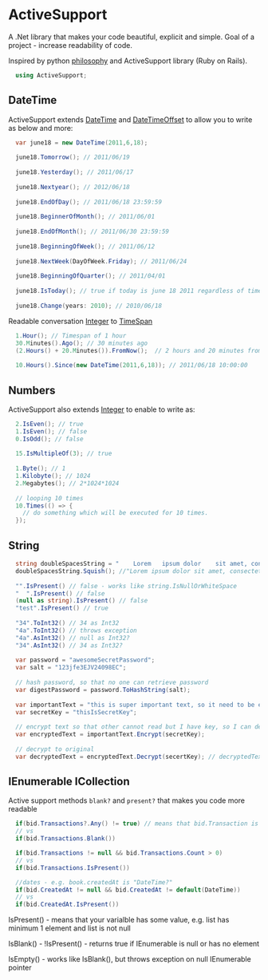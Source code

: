 # ActiveSupport

A .Net library that makes your code beautiful, explicit and simple. Goal of a project - increase readability of code.

Inspired by python [philosophy](https://www.python.org/dev/peps/pep-0020/) and ActiveSupport library (Ruby on Rails).

```c#
  using ActiveSupport;
```

## DateTime

ActiveSupport extends [DateTime](http://msdn.microsoft.com/en-us/library/system.datetime.aspx) and [DateTimeOffset](http://msdn.microsoft.com/en-us/library/system.datetimeoffset.aspx) to allow you to write as below and more:

```c#
  var june18 = new DateTime(2011,6,18);
		
  june18.Tomorrow(); // 2011/06/19
	
  june18.Yesterday(); // 2011/06/17
	
  june18.Nextyear(); // 2012/06/18
	
  june18.EndOfDay(); // 2011/06/18 23:59:59
	
  june18.BeginnerOfMonth(); // 2011/06/01
	
  june18.EndOfMonth(); // 2011/06/30 23:59:59
	
  june18.BeginningOfWeek(); // 2011/06/12
	
  june18.NextWeek(DayOfWeek.Friday); // 2011/06/24
	
  june18.BeginningOfQuarter(); // 2011/04/01
	
  june18.IsToday(); // true if today is june 18 2011 regardless of time
	
  june18.Change(years: 2010); // 2010/06/18
```

Readable conversation [Integer](http://msdn.microsoft.com/en-us/library/system.int32.aspx) to [TimeSpan](http://msdn.microsoft.com/en-us/library/system.timespan.aspx)

```c#
  1.Hour(); // Timespan of 1 hour
  30.Minutes().Ago(); // 30 minutes ago 
  (2.Hours() + 20.Minutes()).FromNow();  // 2 hours and 20 minutes from now
	
  10.Hours().Since(new DateTime(2011,6,18)); // 2011/06/18 10:00:00
```

## Numbers

ActiveSupport also extends [Integer](http://msdn.microsoft.com/en-us/library/system.int32.aspx) to enable to write as:

```c#
  2.IsEven(); // true
  1.IsEven(); // false
  0.IsOdd(); // false
	
  15.IsMultipleOf(3); // true
	
  1.Byte(); // 1
  1.Kilobyte(); // 1024
  2.Megabytes(); // 2*1024*1024
	
  // looping 10 times
  10.Times(() => {
    // do something which will be executed for 10 times.
  });
```

## String

```c#
  string doubleSpacesString = "    Lorem   ipsum dolor    sit amet, consectetur adipiscing elit, ";
  doubleSpacesString.Squish(); //"Lorem ipsum dolor sit amet, consectetur adipiscing elit,"
  
  "".IsPresent() // false - works like string.IsNullOrWhiteSpace
  "  ".IsPresent() // false
  (null as string).IsPresent() // false
  "test".IsPresent() // true
  
  "34".ToInt32() // 34 as Int32
  "4a".ToInt32() // throws exception
  "4a".AsInt32() // null as Int32?
  "34".AsInt32() // 34 as Int32?
    
  var password = "awesomeSecretPassword";
  var salt = "123jfe3EJV24098EC";
  
  // hash password, so that no one can retrieve password
  var digestPassword = password.ToHashString(salt);
  
  var importantText = "this is super important text, so it need to be encrypt.";
  var secretKey = "thisIsSecretKey";
  
  // encrypt text so that other cannot read but I have key, so I can decrypt back to original one
  var encryptedText = importantText.Encrypt(secretKey);
  
  // decrypt to original
  var decryptedText = encryptedText.Decrypt(secertKey); // decryptedText == importantText
```

## IEnumerable ICollection

Active support methods ```blank?``` and ```present?```  that makes you code more readable

```c#
  if(bid.Transactions?.Any() != true) // means that bid.Transaction is not null or has no items
  // vs
  if(bid.Transactions.Blank())

  if(bid.Transactions != null && bid.Transactions.Count > 0)
  // vs
  if(bid.Transactions.IsPresent())

  //dates - e.g. book.createdAt is "DateTime?"
  if(bid.CreatedAt != null && bid.CreatedAt != default(DateTime))
  // vs
  if(bid.CreatedAt.IsPresent())
```

IsPresent() - means that your varialble has some value, e.g. list has minimum 1 element and list is not null

IsBlank() - !IsPresent() - returns true if IEnumerable is null or has no element

IsEmpty() - works like IsBlank(), but throws exception on null IEnumerable pointer
